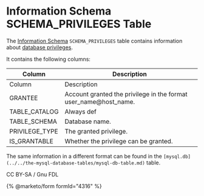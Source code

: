 # Information Schema SCHEMA\_PRIVILEGES Table

The [Information Schema](../) `SCHEMA_PRIVILEGES` table contains information about [database privileges](../../../../account-management-sql-statements/grant.md#database-privileges).

It contains the following columns:

| Column          | Description                                                        |
| --------------- | ------------------------------------------------------------------ |
| Column          | Description                                                        |
| GRANTEE         | Account granted the privilege in the format user\_name@host\_name. |
| TABLE\_CATALOG  | Always def                                                         |
| TABLE\_SCHEMA   | Database name.                                                     |
| PRIVILEGE\_TYPE | The granted privilege.                                             |
| IS\_GRANTABLE   | Whether the privilege can be granted.                              |

The same information in a different format can be found in the `[mysql.db](../../the-mysql-database-tables/mysql-db-table.md)` table.

CC BY-SA / Gnu FDL

{% @marketo/form formId="4316" %}
